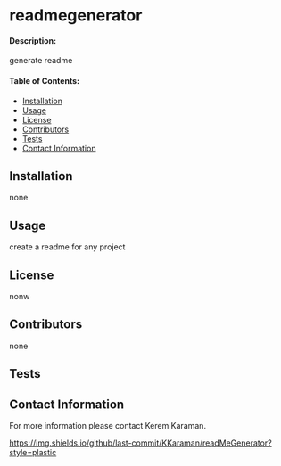 
# **readmegenerator**

#### **Description:**

generate readme

#### **Table of Contents:**

- [Installation](#Installation)
- [Usage](#Usage)
- [License](#License)
- [Contributors](#Contributors)
- [Tests](#Tests)
- [Contact Information](#Contact)

## Installation

none

## Usage

create a readme for any project

## License

nonw

## Contributors

none

## Tests


## Contact Information

For more information please contact Kerem Karaman.

https://img.shields.io/github/last-commit/KKaraman/readMeGenerator?style=plastic

